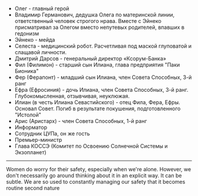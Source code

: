- Олег - главный герой
- Владимир Германович, дедушка Олега по материнской линии, ответственный человек строгого нрава. Вместе с Эйнеко присматривал за Олегом вместо непутевых родителей, впавших в гедонизм
- Эйнеко - мейда
- Селеста - медицинский робот. Расчетливая под маской глуповатой и слащавой личности.
- Дмитрий Дарсов - генеральный директор «Ксорум-Банка» 
- Фил (Филимон) - старший сын Илиана, глава предприятия "Паки Бионика"
- Фер (Ферапонт) - младший сын Илиана, член Совета Способных, 3-й ранг
- Ефра (Ефросиния) - дочь Илиана, член Совета Способных, 3-й ранг. Глубокомысленная, отзывчивая, неуклюжая.
- Илиан (в честь Илиана Севастийского) - отец Фила, Фера, Ефры. Основал Совет. Погиб в результате покушения, подготовленного "Истолой"
- Арис (Аристарх) - член Совета Способных, 1-й ранг
- Информатор
- Сотрудник ЦУПа, он же гость
- Премьер-министр
- Глава КОССЭ (Комитет по Освоению Солнечной Системы и Экзопланет)

---
Women do worry for their safety, especially when we're alone. However, we don't necessarily go around thinking about it in an explicit way. It can be subtle. We are so used to constantly managing our safety that it becomes routine second nature